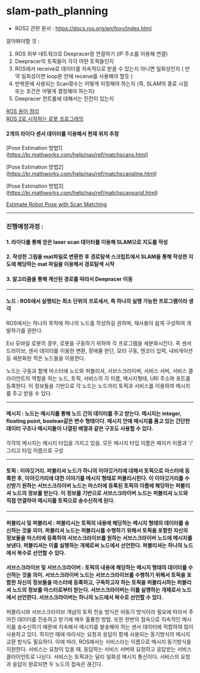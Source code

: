 # slam-path_planning

* ROS2 관련 문서 : https://docs.ros.org/en/foxy/index.html

알아봐야할 것 : 
1. ROS 외부 네트워크로 Deepracer랑 연결하기 (IP 주소를 이용해 연결)
2. Deepracer의 토픽들이 각각 어떤 토픽들인지
3. ROS에서 receive로 데이터를 지속적으로 받을 수 있는지 아니면 일회성인지 ( 만약 일회성이면 loop문 안에 receive를 사용해야 할듯 )
4. 반복문에 사용되는 Scan횟수는 어떻게 지정해야 하는지 (즉, SLAM의 종료 시점 또는 조건은 어떻게 결정해야 하는지)
5. Deepracer 컨트롤에 대해서는 진전이 있는지
 

[ROS 용어 정리](https://neosla.tistory.com/36?category=825336)  
[ROS 2로 시작하는 로봇 프로그래밍](https://www.aladin.co.kr/shop/wproduct.aspx?ItemId=276616576)

#### 2개의 라이다 센서 데이터를 이용해서 현재 위치 추정
[Pose Estimation 방법1] (https://kr.mathworks.com/help/nav/ref/matchscans.html)

[Pose Estimation 방법2] (https://kr.mathworks.com/help/nav/ref/matchscansline.html)

[Pose Estimation 방법3] (https://kr.mathworks.com/help/nav/ref/matchscansgrid.html)

[Estimate Robot Pose with Scan Matching](https://www.mathworks.com/help/nav/ug/estimate-robot-pose-with-scan-matching.html)

---


### 진행예정과정 : 
#### 1. 라이다를 통해 얻은 laser scan 데이터를 이용해 SLAM으로 지도를 작성
#### 2. 작성한 그림을 mat파일로 변환한 후 경로탐색 스크립트에서 SLAM을 통해 작성한 지도에 해당하는 mat 파일을 이용해서 경로탐색 시작
#### 3. 알고리즘을 통해 계산된 경로를 따라서 Deepracer 이동
---


#### 노드 : ROS에서 실행되는 최소 단위의 프로세서, 즉 하나의 실행 가능한 프로그램이라 생각
ROS에서는 하나의 목적에 하나의 노드를 작성하길 권하며, 재사용이 쉽게 구성하여 개발하기를 권한다.

Ex) 모바일 로봇의 경우, 로봇을 구동하기 위하여 각 프로그램을 세분화시킨다. 즉 센서 드라이브, 센서 데이터를 이용한 변환, 장애물 판단, 모터 구동, 엔코더 입력, 내비게이션 등 세분화된 작은 노드들을 이용한다.

노드는 구동과 함께 마스터에 노드와 퍼블리셔, 서브스크라이버, 서비스 서버, 서비스 클라이언트의 역할을 하는 노드, 토픽, 서비스의 각 이름, 메시지형태, URI 주소와 포트를 등록한다. 이 정보들을 기반으로 각 노드는 노드끼리 토픽과 서비스를 이용하여 메시지를 주고 받을 수 있다.

---

#### 메시지 : 노드는 메시지를 통해 노드 간의 데이터를 주고 받는다. 메시지는 integer, floating point, boolean같은 변수 형태이다. 메시지 안에 메시지를 품고 있는 간단한 데이터 구조나 메시지들이 나열된 배열과 같은 구조도 사용할 수 있다.

각각의 메시지는 메시지 타입을 가지고 있음.
모든 메시지 타입 이름은 패지키 이름과 '/' 그리고 타입 이름으로 구성

---

#### 토픽 : 이야깃거리. 퍼블리셔 노드가 하나의 이야깃거리에 대해서 토픽으로 마스터에 등록한 후, 이야깃거리에 대한 이야기를 메시지 형태로 퍼블리시한다. 이 이야깃거리를 수신받기 원하는 서브스크라이버 노드는 마스터에 등록된 토픽의 이름에 해당하는 퍼블리셔 노드의 정보를 받는다. 이 정보를 기반으로 서브스크라이버 노드는 퍼블리셔 노드와 직접 연결하여 메시지를 토픽으로 송수신하게 된다.

---

#### 퍼블리시 및 퍼블리셔 : 퍼블리시는 토픽의 내용에 해당하는 메시지 형태의 데이터를 송신하는 것을 의미. 퍼블리셔 노드는 퍼블리시를 수행하기 위해서 토픽을 포함한 자신의 정보들을 마스터에 등록하여 서브스크라이브를 원하는 서브스크라이버 노드에 메시지를 보낸다. 퍼블리셔는 이를 실행하는 개체로써 노드에서 선언한다. 퍼블리셔는 하나의 노드에서 복수로 선언할 수 있다.

#### 서브스크라이브 및 서브스크라이버 : 토픽의 내용에 해당하는 메시지 형태의 데이터를 수신하는 것을 의미. 서브스크라이버 노드는 서브스크라이브를 수행하기 위해서 토픽을 포함한 자신의 정보들을 마스터에 등록하고, 구독하고자 하는 토픽을 퍼블리시하는 퍼블리셔 노드의 정보를 마스터로부터 받는다. 서브스크라이버는 이를 실행하는 개체로서 노드에서 선언한다. 서브스크라이버는 하나의 노드에서 복수로 선언할 수 있다.

퍼블리시와 서브스크라이브 개념의 토픽 전송 방식은 비동기 방식이라 필요에 따라서 주어진 데이터를 전송하고 받기에 매우 훌륭한 방법. 또한 한번의 접속으로 지속적인 메시지를 송수신하기 때문에 지속해서 메시지를 발송해야 하는 센서 데이터에 적합하여 많이 사용하고 있다. 하지만 때에 따라서는 요청과 응답이 함께 사용되는 동기방식의 메시지 교환 방식도 필요하다. 이에 따라, ROS에서는 서비스라는 이름으로 메시지 동기방식을 지원한다. 서비스는 요청이 있을 때, 응답하는 서비스 서버와 요청하고 응답받는 서비스 클라이언트로 나뉜다. 서비스는 토픽과는 달리 일회성 메시지 통신이다. 서비스의 요청과 응답이 완료되면 두 노드의 접속은 끊긴다.

